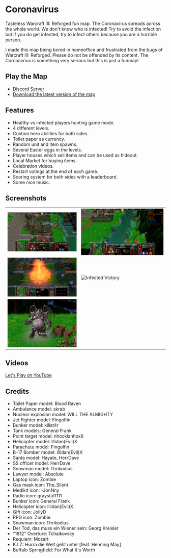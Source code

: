 # Coronavirus

Tasteless Warcraft III: Reforged fun map.
The Coronavirus spreads across the whole world. We don't know who is infected!
Try to avoid  the infection but if you do get infected, try to infect others because you are a horrible person.

I made this map being bored in homeoffice and frustrated from the bugs of Warcraft III: Reforged.
Please do not be offended by its content.
The Coronavrius is something very serious but this is just a funmap!

## Play the Map

* [Discord Server](https://discord.gg/gwSyQBg)
* [Download the latest version of the map](./coronavirus.w3x)

## Features

* Healthy vs infected players hunting game mode.
* 4 different levels.
* Custom hero abilities for both sides.
* Toilet paper as currency.
* Random unit and item spawns.
* Several Easter eggs in the levels.
* Player houses which sell items and can be used as hideout.
* Local Market for buying items.
* Celebration videos.
* Restart votings at the end of each game.
* Scoring system for both sides with a leaderboard.
* Some nice music.

## Screenshots

|               |               |
| ------------- | ------------- |
| ![Fight in the Village](./screenshots/WC3ScrnShot_032820_163624_001.png "Fight in the Village")             | ![Hiding on the Cliffs](./screenshots/WC3ScrnShot_032820_164405_001.png "Hiding on the Cliffs") |
| ![Nuclear Air Strike](./screenshots/WC3ScrnShot_032920_222043_001.png "Nuclear Air Strike")                 | ![Infected Victory](./screenshots/WC3ScrnShot_032820_165712_001.png "Infected Victory") |
| ![Donald Trump](./screenshots/WC3ScrnShot_032920_130053_001.png "Donald Trump") |

## Videos

[Let's Play on YouTube](https://www.youtube.com/watch?v=LccjxIgvLkM&list=PLhWYsSZhXgXIMGddIEeYCXv29MC6cShHl&index=1)

## Credits

* Toilet Paper model: Blood Raven
* Ambulance model: skrab
* Nuclear explosion model: WILL THE ALMIGHTY
* Jet Fighter model: Fingolfin
* Bunker model: killst4r
* Tank models: General Frank
* Point target model: nhocklanhox6
* Helicopter model: Illidan(Evil)X
* Parachute model: Fingolfin
* B-17 Bomber model: Illidan(Evil)X
* Santa model: Hayate, HerrDave
* SS officer model: HerrDave
* Snowman model: Thrikodius
* Lawyer model: Absolute
* Laptop icon: Zombie
* Gas mask icon: The_Silent
* Medikit icon: -JonNny
* Radio icon: graystuff111
* Bunker icon: General Frank
* Helicopter icon: Illidan(Evil)X
* Gift icon: JollyD
* RPG icon: Zombie
* Snowman icon: Thrikodius
* Der Tod, das muss ein Wiener sein: Georg Kreisler
* "1812" Overture: Tchaikovsky
* Requiem: Mozart
* K.I.Z: Hurra die Welt geht unter [feat. Henning May]
* Buffalo Springfield: For What It's Worth